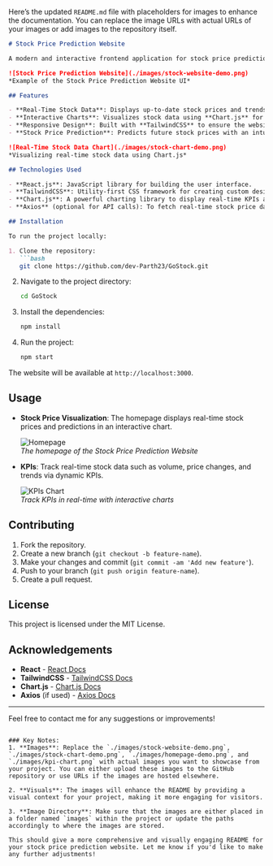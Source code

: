 Here’s the updated `README.md` file with placeholders for images to enhance the documentation. You can replace the image URLs with actual URLs of your images or add images to the repository itself.

```markdown
# Stock Price Prediction Website

A modern and interactive frontend application for stock price prediction, built with **React**, **TailwindCSS**, and **Chart.js**. This web application allows users to visualize stock price predictions and track real-time Key Performance Indicators (KPIs) through dynamic charts.

![Stock Price Prediction Website](./images/stock-website-demo.png)  
*Example of the Stock Price Prediction Website UI*

## Features

- **Real-Time Stock Data**: Displays up-to-date stock prices and trends.
- **Interactive Charts**: Visualizes stock data using **Chart.js** for dynamic and real-time KPI charts.
- **Responsive Design**: Built with **TailwindCSS** to ensure the website is fully responsive and works on all screen sizes.
- **Stock Price Prediction**: Predicts future stock prices with an intuitive and user-friendly interface.

![Real-Time Stock Data Chart](./images/stock-chart-demo.png)  
*Visualizing real-time stock data using Chart.js*

## Technologies Used

- **React.js**: JavaScript library for building the user interface.
- **TailwindCSS**: Utility-first CSS framework for creating custom designs.
- **Chart.js**: A powerful charting library to display real-time KPIs and stock data.
- **Axios** (optional for API calls): To fetch real-time stock price data from an external API (if used in the project).

## Installation

To run the project locally:

1. Clone the repository:
   ```bash
   git clone https://github.com/dev-Parth23/GoStock.git
   ```

2. Navigate to the project directory:
   ```bash
   cd GoStock
   ```

3. Install the dependencies:
   ```bash
   npm install
   ```

4. Run the project:
   ```bash
   npm start
   ```

The website will be available at `http://localhost:3000`.

## Usage

- **Stock Price Visualization**: The homepage displays real-time stock prices and predictions in an interactive chart.
  
  ![Homepage](./images/homepage-demo.png)  
  *The homepage of the Stock Price Prediction Website*

- **KPIs**: Track real-time stock data such as volume, price changes, and trends via dynamic KPIs.

  ![KPIs Chart](./images/kpi-chart.png)  
  *Track KPIs in real-time with interactive charts*

## Contributing

1. Fork the repository.
2. Create a new branch (`git checkout -b feature-name`).
3. Make your changes and commit (`git commit -am 'Add new feature'`).
4. Push to your branch (`git push origin feature-name`).
5. Create a pull request.

## License

This project is licensed under the MIT License.

## Acknowledgements

- **React** - [React Docs](https://reactjs.org/)
- **TailwindCSS** - [TailwindCSS Docs](https://tailwindcss.com/)
- **Chart.js** - [Chart.js Docs](https://www.chartjs.org/)
- **Axios** (if used) - [Axios Docs](https://axios-http.com/)

---

Feel free to contact me for any suggestions or improvements!
```

### Key Notes:
1. **Images**: Replace the `./images/stock-website-demo.png`, `./images/stock-chart-demo.png`, `./images/homepage-demo.png`, and `./images/kpi-chart.png` with actual images you want to showcase from your project. You can either upload these images to the GitHub repository or use URLs if the images are hosted elsewhere.
   
2. **Visuals**: The images will enhance the README by providing a visual context for your project, making it more engaging for visitors.

3. **Image Directory**: Make sure that the images are either placed in a folder named `images` within the project or update the paths accordingly to where the images are stored.

This should give a more comprehensive and visually engaging README for your stock price prediction website. Let me know if you'd like to make any further adjustments!
